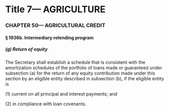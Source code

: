 
# Title 7— AGRICULTURE
### CHAPTER 50— AGRICULTURAL CREDIT
#### § 1936b. Intermediary relending program
##### (g) Return of equity

The Secretary shall establish a schedule that is consistent with the amortization schedules of the portfolio of loans made or guaranteed under subsection (a) for the return of any equity contribution made under this section by an eligible entity described in subsection (b), if the eligible entity is

(1) current on all principal and interest payments; and

(2) in compliance with loan covenants.
